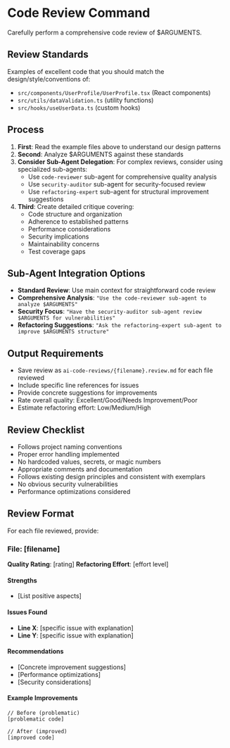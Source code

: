 # Code Review Command

Carefully perform a comprehensive code review of $ARGUMENTS.

## Review Standards
Examples of excellent code that you should match the design/style/conventions of:
- `src/components/UserProfile/UserProfile.tsx` (React components)
- `src/utils/dataValidation.ts` (utility functions)
- `src/hooks/useUserData.ts` (custom hooks)

## Process
1. **First**: Read the example files above to understand our design patterns
2. **Second**: Analyze $ARGUMENTS against these standards
3. **Consider Sub-Agent Delegation**: For complex reviews, consider using specialized sub-agents:
   - Use `code-reviewer` sub-agent for comprehensive quality analysis
   - Use `security-auditor` sub-agent for security-focused review
   - Use `refactoring-expert` sub-agent for structural improvement suggestions
4. **Third**: Create detailed critique covering:
   - Code structure and organization
   - Adherence to established patterns
   - Performance considerations
   - Security implications
   - Maintainability concerns
   - Test coverage gaps

## Sub-Agent Integration Options
- **Standard Review**: Use main context for straightforward code review
- **Comprehensive Analysis**: `"Use the code-reviewer sub-agent to analyze $ARGUMENTS"`
- **Security Focus**: `"Have the security-auditor sub-agent review $ARGUMENTS for vulnerabilities"`
- **Refactoring Suggestions**: `"Ask the refactoring-expert sub-agent to improve $ARGUMENTS structure"`

## Output Requirements
- Save review as `ai-code-reviews/{filename}.review.md` for each file reviewed
- Include specific line references for issues
- Provide concrete suggestions for improvements
- Rate overall quality: Excellent/Good/Needs Improvement/Poor
- Estimate refactoring effort: Low/Medium/High

## Review Checklist
- Follows project naming conventions
- Proper error handling implemented
- No hardcoded values, secrets, or magic numbers
- Appropriate comments and documentation
- Follows existing design principles and consistent with exemplars
- No obvious security vulnerabilities
- Performance optimizations considered

## Review Format
For each file reviewed, provide:

### File: [filename]
**Quality Rating**: [rating]
**Refactoring Effort**: [effort level]

#### Strengths
- [List positive aspects]

#### Issues Found
- **Line X**: [specific issue with explanation]
- **Line Y**: [specific issue with explanation]

#### Recommendations
- [Concrete improvement suggestions]
- [Performance optimizations]
- [Security considerations]

#### Example Improvements
```[language]
// Before (problematic)
[problematic code]

// After (improved)
[improved code]
```